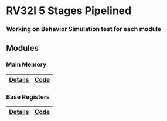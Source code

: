 # RV32I 5 Stages Pipelined
### Working on Behavior Simulation test for each module

## Modules
### Main Memory

|[Details](./docs/modules/main_memory/main_memory.md)|[Code](./hw/rtl/main_memory.sv)|
|-|-|

### Base Registers

|[Details](./docs/modules/regs/regs.md)|[Code](./hw/rtl/regs.sv)|
|-|-|